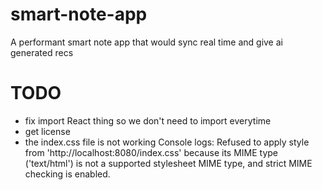 # smart-note-app
A performant smart note app that would sync real time and give ai generated recs

# TODO
- fix import React thing so we don't need to import everytime
- get license
- the index.css file is not working
Console logs:
Refused to apply style from 'http://localhost:8080/index.css' because its MIME type ('text/html') is not a supported stylesheet MIME type, and strict MIME checking is enabled.